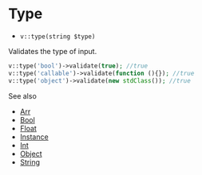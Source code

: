 # Type

- `v::type(string $type)`

Validates the type of input.

```php
v::type('bool')->validate(true); //true
v::type('callable')->validate(function (){}); //true
v::type('object')->validate(new stdClass()); //true
```

See also

  * [Arr](Arr.md)
  * [Bool](Bool.md)
  * [Float](Float.md)
  * [Instance](Instance.md)
  * [Int](Int.md)
  * [Object](Object.md)
  * [String](String.md)
